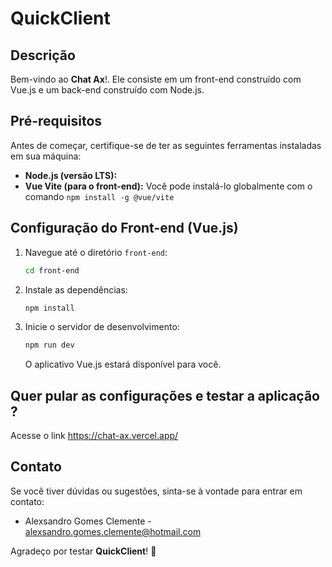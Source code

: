 # QuickClient

## Descrição

Bem-vindo ao **Chat Ax**!. Ele consiste em um front-end construído com Vue.js e um back-end construído com Node.js.

## Pré-requisitos

Antes de começar, certifique-se de ter as seguintes ferramentas instaladas em sua máquina:

- **Node.js (versão LTS):**
- **Vue Vite (para o front-end):** Você pode instalá-lo globalmente com o comando `npm install -g @vue/vite`

## Configuração do Front-end (Vue.js)

1. Navegue até o diretório `front-end`:

    ```bash
    cd front-end
    ```

2. Instale as dependências:

    ```bash
    npm install
    ```

3. Inicie o servidor de desenvolvimento:

    ```bash
    npm run dev
    ```

   O aplicativo Vue.js estará disponível para você.

## Quer pular as configurações e testar a aplicação ?
Acesse o link https://chat-ax.vercel.app/

## Contato

Se você tiver dúvidas ou sugestões, sinta-se à vontade para entrar em contato:

- Alexsandro Gomes Clemente - [alexsandro.gomes.clemente@hotmail.com](mailto:alexsandro.gomes.clemente@hotmail.com)

Agradeço por testar **QuickClient**! 🚀
